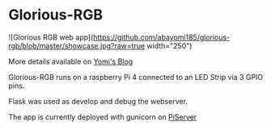 # Glorious-RGB

![Glorious RGB web app](https://github.com/abayomi185/glorious-rgb/blob/master/showcase.jpg?raw=true width="250")

More details available on [Yomi's Blog](yomis.blog/glorious-rgb)

Glorious-RGB runs on a raspberry Pi 4 connected to an LED Strip via 3 GPIO pins.

Flask was used as develop and debug the webserver.

The app is currently deployed with gunicorn on [PiServer](yomis.blog/piserver)
